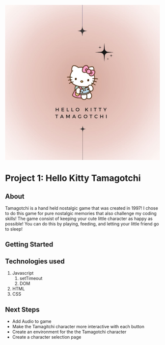 
![Hello Kitty Logo](<Hello Kitty Tamagotchi.jpg>)

# Project 1: Hello Kitty Tamagotchi

 
## About 
 Tamagotchi is a hand held nostalgic game that was created in 1997! I chose to do this game for pure nostalgic memories that also challenge my coding skills! The game consist of keeping your cute little character as happy as possible! You can do this by playing, feeding, and letting your little friend go to sleep! 


## Getting Started

## Technologies used
1. Javascript
    1. setTimeout 
    1. DOM 
1. HTML 
1. CSS

## Next Steps
-  Add Audio to game
-  Make the Tamagitchi character more interactive with each button 
-  Create an environment for the the Tamagotchi character
-  Create a character selection page
